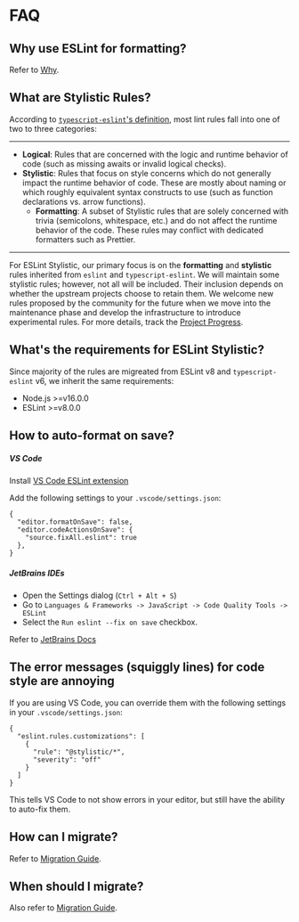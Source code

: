 # FAQ

## Why use ESLint for formatting?

Refer to [Why](/guide/why).

## What are Stylistic Rules?

According to [`typescript-eslint`'s definition](https://typescript-eslint.io/linting/troubleshooting/formatting/#eslint-core-and-formatting), most lint rules fall into one of two to three categories:

---

- **Logical**: Rules that are concerned with the logic and runtime behavior of code (such as missing awaits or invalid logical checks).
- **Stylistic**: Rules that focus on style concerns which do not generally impact the runtime behavior of code. These are mostly about naming or which roughly equivalent syntax constructs to use (such as function declarations vs. arrow functions).
  - **Formatting**: A subset of Stylistic rules that are solely concerned with trivia (semicolons, whitespace, etc.) and do not affect the runtime behavior of the code. These rules may conflict with dedicated formatters such as Prettier.

---

For ESLint Stylistic, our primary focus is on the **formatting** and **stylistic** rules inherited from `eslint` and `typescript-eslint`. We will maintain some stylistic rules; however, not all will be included. Their inclusion depends on whether the upstream projects choose to retain them. We welcome new rules proposed by the community for the future when we move into the maintenance phase and develop the infrastructure to introduce experimental rules. For more details, track the [Project Progress](/contribute/project-progress).

## What's the requirements for ESLint Stylistic?

Since majority of the rules are migreated from ESLint v8 and `typescript-eslint` v6, we inherit the same requirements:

- Node.js >=v16.0.0
- ESLint >=v8.0.0

## How to auto-format on save?

##### VS Code

Install [VS Code ESLint extension](https://marketplace.visualstudio.com/items?itemName=dbaeumer.vscode-eslint)

Add the following settings to your `.vscode/settings.json`:

```jsonc
{
  "editor.formatOnSave": false,
  "editor.codeActionsOnSave": {
    "source.fixAll.eslint": true
  },
}
```
##### JetBrains IDEs

- Open the Settings dialog (`Ctrl + Alt + S`)
- Go to `Languages & Frameworks -> JavaScript -> Code Quality Tools -> ESLint`
- Select the `Run eslint --fix on save` checkbox.

Refer to [JetBrains Docs](https://www.jetbrains.com/help/idea/eslint.html#ws_eslint_configure_run_eslint_on_save)

## The error messages (squiggly lines) for code style are annoying

If you are using VS Code, you can override them with the following settings in your `.vscode/settings.json`:

```jsonc
{
  "eslint.rules.customizations": [
    {
      "rule": "@stylistic/*",
      "severity": "off"
    }
  ]
}
```

This tells VS Code to not show errors in your editor, but still have the ability to auto-fix them.

## How can I migrate?

Refer to [Migration Guide](/guide/migration).

## When should I migrate?

Also refer to [Migration Guide](/guide/migration#when-should-i-migrate).
